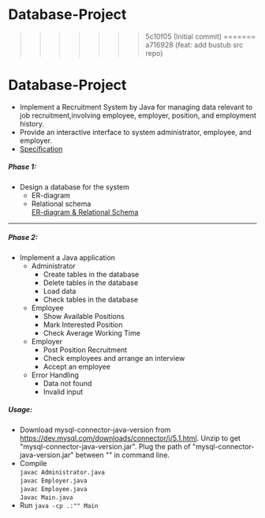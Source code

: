 # Database-Project
>>>>>>> 5c10f05 (Initial commit)
=======
>>>>>>> a716928 (feat: add bustub src repo)
# Database-Project
* Implement a Recruitment System by Java for managing data relevant to job recruitment,involving employee, employer, position, and employment history.
* Provide an interactive interface to system administrator, employee, and employer.   
* [Specification](Spec.pdf)

##### Phase 1: 
* Design a database for the system
  * ER-diagram
  * Relational schema   
[ER-diagram & Relational Schema](phase1.pdf)

* * * 

##### Phase 2: 
* Implement a Java application
  * Administrator
    * Create tables in the database
    * Delete tables in the database
    * Load data
    * Check tables in the database
  * Employee
    * Show Available Positions
    * Mark Interested Position
    * Check Average Working Time
  * Employer
    * Post Position Recruitment 
    * Check employees and arrange an interview
    * Accept an employee
  * Error Handling 
    * Data not found
    * Invalid input
    
##### Usage: 
* Download mysql-connector-java-version from https://dev.mysql.com/downloads/connector/j/5.1.html.
Unzip to get "mysql-connector-java-version.jar".
Plug the path of "mysql-connector-java-version.jar" between "" in command line.
* Compile   
<code>javac Administrator.java</code>   
<code>javac Employer.java</code>   
<code>javac Employee.java</code>   
<code>Javac Main.java</code>   
* Run
<code>java -cp .:"" Main</code>
